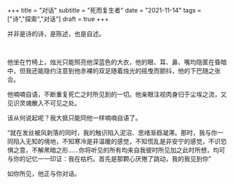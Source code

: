 +++
title = "对话"
subtitle = "死而复生者"
date = "2021-11-14"
tags = ["诗","探索","对话"]
draft = true
+++

并非是诗的诗，是陈述，也是自述。

<!--more-->
<br>

他坐在竹椅上，烛光只能照亮他深蓝色的大衣，他的眼、耳、鼻、嘴均隐匿在昏暗中，但我还能隐约注意到他赤裸的双足随着烛光的摇曳而颤抖，他的下巴随之张合。

他喃喃自语，不断重复死亡之时所见到的一切。他亲眼注视肉身归于尘埃之流，又见识灵魂散入不可见之处。

该从何说起呢？我大抵只能同他一样喃喃自语了。

“就在发丝被风剥落的同时，我的触识陷入泥沼、思绪渐趋凝滞。那时，我与你一同陷入无知的境地，不知寒冷是非温暖的感觉，不知慌乱是非安宁的感觉，不识恐惧之意，不解黑暗之形......你将听见的所有均来自我彼时所见加之此时所想，均可与你的记忆一一印证：我在枯朽。首先是那颗心厌倦了跳动，我的我见到你”

如你所见，他正与你对话。